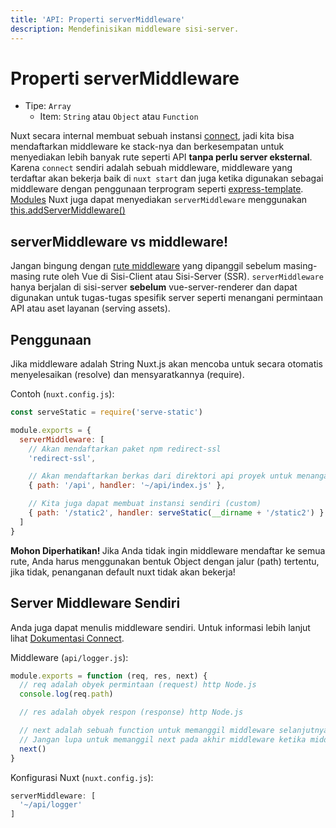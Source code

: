 ```yaml
---
title: 'API: Properti serverMiddleware'
description: Mendefinisikan middleware sisi-server.
---
```


# Properti serverMiddleware

- Tipe: `Array`
    - Item: `String` atau `Object` atau `Function`

Nuxt secara internal membuat sebuah instansi [connect](https://github.com/senchalabs/connect),
jadi kita bisa mendaftarkan middleware ke stack-nya dan berkesempatan
untuk menyediakan lebih banyak rute seperti API **tanpa perlu server eksternal**.
Karena `connect` sendiri adalah sebuah middleware, middleware yang terdaftar akan bekerja baik di `nuxt start`
dan juga ketika digunakan sebagai middleware dengan penggunaan terprogram seperti [express-template](https://github.com/nuxt-community/express-template).
[Modules](/guide/modules) Nuxt juga dapat menyediakan `serverMiddleware`
menggunakan [this.addServerMiddleware()](/api/internals-module-container#addservermiddleware-middleware-)

## serverMiddleware vs middleware!

Jangan bingung dengan [rute middleware](/guide/routing#middleware) yang dipanggil sebelum masing-masing rute oleh Vue di Sisi-Client atau Sisi-Server (SSR).
`serverMiddleware` hanya berjalan di sisi-server  **sebelum** vue-server-renderer dan dapat digunakan untuk tugas-tugas spesifik server seperti menangani permintaan API atau aset layanan (serving assets).

## Penggunaan

Jika middleware adalah String Nuxt.js akan mencoba untuk secara otomatis menyelesaikan (resolve) dan mensyaratkannya (require).

Contoh (`nuxt.config.js`):

```js
const serveStatic = require('serve-static')

module.exports = {
  serverMiddleware: [
    // Akan mendaftarkan paket npm redirect-ssl
    'redirect-ssl',

    // Akan mendaftarkan berkas dari direktori api proyek untuk menangani /api/*
    { path: '/api', handler: '~/api/index.js' },

    // Kita juga dapat membuat instansi sendiri (custom)
    { path: '/static2', handler: serveStatic(__dirname + '/static2') }
  ]
}
```

<div class="Alert Alert--danger">

<b>Mohon Diperhatikan! </b> Jika Anda tidak ingin middleware mendaftar ke semua rute, Anda harus menggunakan bentuk Object dengan jalur (path) tertentu, jika tidak, penanganan default nuxt tidak akan bekerja!

</div>

## Server Middleware Sendiri

Anda juga dapat menulis middleware sendiri. Untuk informasi lebih lanjut lihat [Dokumentasi Connect](https://github.com/senchalabs/connect#appusefn).

Middleware (`api/logger.js`):

```js
module.exports = function (req, res, next) {
  // req adalah obyek permintaan (request) http Node.js
  console.log(req.path)

  // res adalah obyek respon (response) http Node.js

  // next adalah sebuah function untuk memanggil middleware selanjutnya
  // Jangan lupa untuk memanggil next pada akhir middleware ketika middleware anda bukan sebuah titik pemberhentian (endpoint)!
  next()
}
```

Konfigurasi Nuxt (`nuxt.config.js`):

```js
serverMiddleware: [
  '~/api/logger'
]
```
